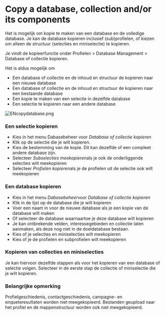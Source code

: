 Copy a database, collection and/or its components
=================================================

Het is mogelijk om kopie te maken van een database en de volledige
database. Je kan de database kopieren inclusief (sub)profielen, of
kiezen om alleen de structuur (selecties en miniselectie) te kopieren.

Je vindt de kopieerfunctie onder Profielen \> Database Management \>
Database of collectie kopieren.

Het is aldus mogelijk om

-   Een database of collectie en de inhoud en structuur de kopieren naar
    een nieuwe database
-   Een database of collectie en de inhoud en structuur de kopieren naar
    een bestaande database
-   Een kopie te maken van een selectie in dezelfde database
-   Een selectie te kopieren naar een andere database

![ENcopydatabase.png](../images/ENcopydatabase.png)

### Een selectie kopieren

-   Kies in het menu Dabasebeheer voor *Database of collectie kopieren*
-   Klik op de selectie die je wilt kopieren.
-   Kies de bestemming van de kopie. Dit kan dezelfde of een compleet
    andere database zijn.
-   Selecteer *Subselecties meekopieren*als je ook de onderliggende
    selecties wilt meekopieren
-   Selecteer *Profielen kopieren*als je de profielen uit de selectie
    ook wilt meekopieren

### Een database kopieren

-   Kies in het menu *Dabasebeheer*voor *Database of collectie kopieren*
-   Klik in de lijst op de database die je wilt kopieren
-   Voer een naam in voor de nieuwe database als je een kopie van de
    database wilt maken
-   Of selecteer de database waarnaartoe je deze database wilt kopieren
-   Je kan ontbrekende velden, interessegebieden en collectie laten
    aanmaken, als deze nog niet in de doeldatabase bestaan.
-   Kies of je selecties en miniselecties wilt meekopieren
-   Kies of je de profielen en subprofielen wilt meekopieren

### Kopieren van collecties en miniselecties

Je kan hiervoor dezelfde stappen als voor het kopieren van een database
of selectie volgen. Selecteer in de eerste stap de collectie of
miniselectie die je wilt kopieren.

### Belangrijke opmerking

Profielgeschiedenis, contactgeschiedenis, campagne- en enqueteresultaten
worden niet meegekopieerd. Bestanden geupload naar het profiel en de
mappenstructuur worden ook niet meegekopieerd.
